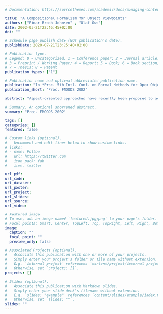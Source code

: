 ```yaml
---
# Documentation: https://sourcethemes.com/academic/docs/managing-content/

title: "A Compositional Formalism for Object Viewpoints"
authors: ["Einar Broch Johnsen" , "Olaf Owe"]
date: 2002-03-21T22:46:45+02:00
doi: ""

# Schedule page publish date (NOT publication's date).
publishDate: 2020-07-21T23:25:40+02:00

# Publication type.
# Legend: 0 = Uncategorized; 1 = Conference paper; 2 = Journal article;
# 3 = Preprint / Working Paper; 4 = Report; 5 = Book; 6 = Book section;
# 7 = Thesis; 8 = Patent
publication_types: ["1"]

# Publication name and optional abbreviated publication name.
publication: "In *Proc. 5th Intl. Conf. on Formal Methods for Open Object-Based Distributed Systems (FMOODS'02)*,  © Kluwer"
publication_short: "Proc. FMOODS 2002"

abstract: "Aspect-oriented approaches have recently been proposed to address the problem of specifying dynamic object-based systems, by depicting the various roles of the  objects  separately.   In  this  paper,  we  consider  an  approach based on the observable behavior of objects and propose a specification formalism for reusable object interfaces with input/output-driven assumption-guarantee predicates. The formalism supports compositional reasoning and exchange of object identities between objects in an environment where the number of objects is unbounded."

# Summary. An optional shortened abstract.
summary: "Proc. FMOODS 2002"

tags: []
categories: []
featured: false

# Custom links (optional).
#   Uncomment and edit lines below to show custom links.
# links:
# - name: Follow
#   url: https://twitter.com
#   icon_pack: fab
#   icon: twitter

url_pdf:
url_code:
url_dataset:
url_poster:
url_project:
url_slides:
url_source:
url_video:

# Featured image
# To use, add an image named `featured.jpg/png` to your page's folder. 
# Focal points: Smart, Center, TopLeft, Top, TopRight, Left, Right, BottomLeft, Bottom, BottomRight.
image:
  caption: ""
  focal_point: ""
  preview_only: false

# Associated Projects (optional).
#   Associate this publication with one or more of your projects.
#   Simply enter your project's folder or file name without extension.
#   E.g. `internal-project` references `content/project/internal-project/index.md`.
#   Otherwise, set `projects: []`.
projects: []

# Slides (optional).
#   Associate this publication with Markdown slides.
#   Simply enter your slide deck's filename without extension.
#   E.g. `slides: "example"` references `content/slides/example/index.md`.
#   Otherwise, set `slides: ""`.
slides: ""
---
```

